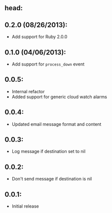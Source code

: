 ## head:

## 0.2.0 (08/26/2013):

* Add support for Ruby 2.0.0

## 0.1.0 (04/06/2013):

* Add support for `process_down` event

## 0.0.5:

* Internal refactor
* Added support for generic cloud watch alarms

## 0.0.4:

* Updated email message format and content

## 0.0.3:

* Log message if destination set to nil

## 0.0.2:

* Don't send message if destination is nil

## 0.0.1:

* Initial release
